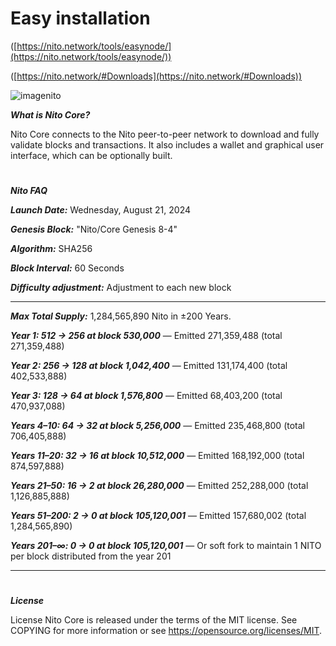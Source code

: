 # Easy installation


([https://nito.network/tools/easynode/](https://nito.network/tools/easynode/))


([https://nito.network/#Downloads](https://nito.network/#Downloads))


![imagenito](https://github.com/user-attachments/assets/41389ade-1a8e-4b9b-9f3a-2572bd1aadbb)


***What is Nito Core?***

Nito Core connects to the Nito peer-to-peer network to download and fully validate blocks and transactions. It also includes a wallet and graphical user interface, which can be optionally built.


#
***Nito FAQ***

***Launch Date:*** Wednesday, August 21, 2024

***Genesis Block:*** "Nito/Core Genesis 8-4"

***Algorithm:*** SHA256

***Block Interval:*** 60 Seconds

***Difficulty adjustment:*** Adjustment to each new block


_______________________________________________________________________________________________________________________


***Max Total Supply:***  1,284,565,890 Nito in ±200 Years.

***Year 1: 512 → 256 at block 530,000*** — Emitted 271,359,488 (total 271,359,488)

***Year 2: 256 → 128 at block 1,042,400*** — Emitted 131,174,400 (total 402,533,888)

***Year 3: 128 → 64 at block 1,576,800*** — Emitted 68,403,200 (total 470,937,088)

***Years 4–10: 64 → 32 at block 5,256,000*** — Emitted 235,468,800 (total 706,405,888)

***Years 11–20: 32 → 16 at block 10,512,000*** — Emitted 168,192,000 (total 874,597,888)

***Years 21–50: 16 → 2 at block 26,280,000*** — Emitted 252,288,000 (total 1,126,885,888)

***Years 51–200: 2 → 0 at block 105,120,001*** — Emitted 157,680,002 (total 1,284,565,890)

***Years 201–∞: 0 → 0 at block 105,120,001*** — Or soft fork to maintain 1 NITO per block distributed from the year 201 


_______________________________________________________________________________________________________________________


#
***License***

License Nito Core is released under the terms of the MIT license. See COPYING for more information or see https://opensource.org/licenses/MIT.
